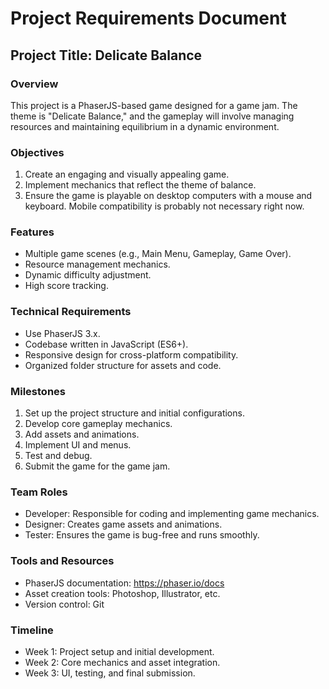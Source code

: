 # Project Requirements Document

## Project Title: Delicate Balance

### Overview
This project is a PhaserJS-based game designed for a game jam. The theme is "Delicate Balance," and the gameplay will involve managing resources and maintaining equilibrium in a dynamic environment.

### Objectives
1. Create an engaging and visually appealing game.
2. Implement mechanics that reflect the theme of balance.
3. Ensure the game is playable on desktop computers with a mouse and keyboard.  Mobile compatibility is probably not necessary right now.

### Features
- Multiple game scenes (e.g., Main Menu, Gameplay, Game Over).
- Resource management mechanics.
- Dynamic difficulty adjustment.
- High score tracking.

### Technical Requirements
- Use PhaserJS 3.x.
- Codebase written in JavaScript (ES6+).
- Responsive design for cross-platform compatibility.
- Organized folder structure for assets and code.

### Milestones
1. Set up the project structure and initial configurations.
2. Develop core gameplay mechanics.
3. Add assets and animations.
4. Implement UI and menus.
5. Test and debug.
6. Submit the game for the game jam.

### Team Roles
- Developer: Responsible for coding and implementing game mechanics.
- Designer: Creates game assets and animations.
- Tester: Ensures the game is bug-free and runs smoothly.

### Tools and Resources
- PhaserJS documentation: https://phaser.io/docs
- Asset creation tools: Photoshop, Illustrator, etc.
- Version control: Git

### Timeline
- Week 1: Project setup and initial development.
- Week 2: Core mechanics and asset integration.
- Week 3: UI, testing, and final submission.